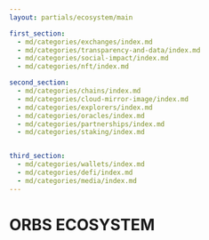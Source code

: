 ```yaml
---
layout: partials/ecosystem/main

first_section:
  - md/categories/exchanges/index.md
  - md/categories/transparency-and-data/index.md
  - md/categories/social-impact/index.md
  - md/categories/nft/index.md

second_section:
  - md/categories/chains/index.md
  - md/categories/cloud-mirror-image/index.md
  - md/categories/explorers/index.md
  - md/categories/oracles/index.md
  - md/categories/partnerships/index.md
  - md/categories/staking/index.md


third_section:
  - md/categories/wallets/index.md
  - md/categories/defi/index.md
  - md/categories/media/index.md
---
```



# ORBS ECOSYSTEM